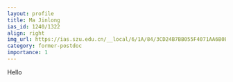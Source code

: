 ```yaml
---
layout: profile
title: Ma Jinlong
ias_id: 1240/1322
align: right
img_url: https://ias.szu.edu.cn/__local/6/1A/84/3CD24B7BB055F4071AA6B0E999F_D9C1F364_58586.png?e=.png
category: former-postdoc
importance: 1
---
```


Hello
